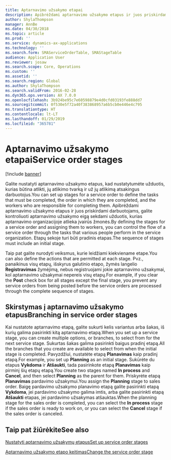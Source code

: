 ```yaml
---
title: Aptarnavimo užsakymo etapai
description: Apibrėždami aptarnavimo užsakymo etapus ir juos priskirdami darbuotojams kontroliuojate aptarnavimo užsakymo eigą, sekdami užduotis, kurias aptarnavimo organizacijoje atlieka įvairūs žmonės.
author: ShylaThompson
manager: AnnBe
ms.date: 04/30/2018
ms.topic: article
ms.prod: ''
ms.service: dynamics-ax-applications
ms.technology: ''
ms.search.form: SMAServiceOrderTable, SMAStageTable
audience: Application User
ms.reviewer: josaw
ms.search.scope: Core, Operations
ms.custom: ''
ms.assetid: ''
ms.search.region: Global
ms.author: ShylaThompson
ms.search.validFrom: 2016-02-28
ms.dyn365.ops.version: AX 7.0.0
ms.openlocfilehash: 3b924be95c7e60598879e4d0cfd03193fe888dd7
ms.sourcegitcommit: 0f530e5f72a40f383868957a6b5cb0e446e4c795
ms.translationtype: HT
ms.contentlocale: lt-LT
ms.lasthandoff: 01/29/2019
ms.locfileid: "365781"
---
```

# <a name="service-order-stages"></a><span data-ttu-id="fd182-103">Aptarnavimo užsakymo etapai</span><span class="sxs-lookup"><span data-stu-id="fd182-103">Service order stages</span></span>   

[!include [banner](../includes/banner.md)]


<span data-ttu-id="fd182-104">Galite nustatyti aptarnavimo užsakymo etapus, kad nustatytumėte užduotis, kurias būtina atlikti, jų atlikimo tvarką ir už jų atlikimą atsakingus darbuotojus.</span><span class="sxs-lookup"><span data-stu-id="fd182-104">You can set up stages for a service order to define the tasks that must be completed, the order in which they are completed, and the workers who are responsible for completing them.</span></span> <span data-ttu-id="fd182-105">Apibrėždami aptarnavimo užsakymo etapus ir juos priskirdami darbuotojams, galite kontroliuoti aptarnavimo užsakymo eigą sekdami užduotis, kurias aptarnavimo organizacijoje atlieka įvairūs žmonės.</span><span class="sxs-lookup"><span data-stu-id="fd182-105">By defining the stages for a service order and assigning them to workers, you can control the flow of a service order through the tasks that various people perform in the service organization.</span></span> <span data-ttu-id="fd182-106">Etapų sekoje turi būti pradinis etapas.</span><span class="sxs-lookup"><span data-stu-id="fd182-106">The sequence of stages must include an initial stage.</span></span>

<span data-ttu-id="fd182-107">Taip pat galite nurodyti veiksmus, kurie leidžiami kiekviename etape.</span><span class="sxs-lookup"><span data-stu-id="fd182-107">You can also define the actions that are permitted at each stage.</span></span> <span data-ttu-id="fd182-108">Pvz., panaikinus visų etapų, išskyrus galutinio etapo, žymės langelio **Registravimas** žymėjimą, nebus registruojami jokie aptarnavimo užsakymai, kol aptarnavimo užsakymai nepereis visų etapų.</span><span class="sxs-lookup"><span data-stu-id="fd182-108">For example, if you clear the **Post** check box for all stages except the final stage, you prevent any service orders from being posted before the service orders are processed through the complete sequence of stages.</span></span>

## <a name="branching-in-service-order-stages"></a><span data-ttu-id="fd182-109">Skirstymas į aptarnavimo užsakymo etapus</span><span class="sxs-lookup"><span data-stu-id="fd182-109">Branching in service order stages</span></span>

<span data-ttu-id="fd182-110">Kai nustatote aptarnavimo etapą, galite sukurti kelis variantus arba šakas, iš kurių galima pasirinkti kitą aptarnavimo etapą.</span><span class="sxs-lookup"><span data-stu-id="fd182-110">When you set up a service stage, you can create multiple options, or branches, to select from for the next service stage.</span></span> <span data-ttu-id="fd182-111">Sukurtas šakas galima pasirinkti baigus pradinį etapą.</span><span class="sxs-lookup"><span data-stu-id="fd182-111">All the branches that you create are available to select from when the initial stage is completed.</span></span> <span data-ttu-id="fd182-112">Pavyzdžiui, nustatėte etapą **Planavimas** kaip pradinį etapą.</span><span class="sxs-lookup"><span data-stu-id="fd182-112">For example, you set up **Planning** as an initial stage.</span></span> <span data-ttu-id="fd182-113">Sukūrėte du etapus **Vykdoma** ir **Atšaukti**, tada pasirinkote etapą **Planavimas** kaip pirminį šių etapų etapą.</span><span class="sxs-lookup"><span data-stu-id="fd182-113">You create two stages named **In process** and **Cancel**, and then select **Planning** as the parent for them.</span></span> <span data-ttu-id="fd182-114">Priskyrėte etapą **Planavimas** pardavimo užsakymui.</span><span class="sxs-lookup"><span data-stu-id="fd182-114">You assign the **Planning** stage to sales order.</span></span> <span data-ttu-id="fd182-115">Baigę pardavimo užsakymo planavimo etapą galite pasirinkti etapą **Vykdoma**, jei pardavimo užsakymo galima imtis, arba galite pasirinkti etapą **Atšaukti** etapas, jei pardavimo užsakymas atšauktas.</span><span class="sxs-lookup"><span data-stu-id="fd182-115">When the planning stage for the sales order is completed, you can select the **In process** stage if the sales order is ready to work on, or you can select the **Cancel** stage if the sales order is canceled.</span></span>

## <a name="see-also"></a><span data-ttu-id="fd182-116">Taip pat žiūrėkite</span><span class="sxs-lookup"><span data-stu-id="fd182-116">See also</span></span>

[<span data-ttu-id="fd182-117">Nustatyti aptarnavimo užsakymų etapus</span><span class="sxs-lookup"><span data-stu-id="fd182-117">Set up service order stages</span></span>](set-up-service-order-stages.md)

[<span data-ttu-id="fd182-118">Aptarnavimo užsakymo etapo keitimas</span><span class="sxs-lookup"><span data-stu-id="fd182-118">Change the service order stage</span></span>](change-service-order-stage.md)

  


